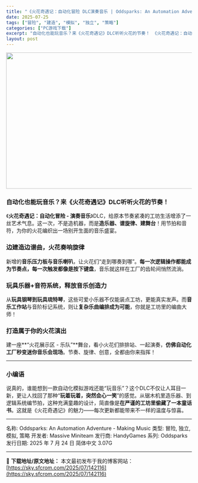 ```yaml
---
title: "《火花奇遇记：自动化冒险 DLC演奏音乐 | Oddsparks: An Automation Adventure &#8211; Making Music | 中文》自动化也能奏响梦想旋律！"
date: 2025-07-25
tags: ["冒险", "建造", "模拟", "独立", "策略"]
categories: ["PC游戏下载"]
excerpt: "自动化也能玩音乐？来《火花奇遇记》DLC听听火花的节奏！ 《火花奇遇记：自动化冒险 - 演奏音乐》DLC，给原本节奏紧凑的工坊生活增添了一丝艺术气息。这一次，不是造机器，而是造乐器、谱旋律、建舞台！用节拍和音符，为你的火花编织出一场别开生面的音乐盛宴。 边建造边谱曲，火花奏响旋律 新增的音乐压力板与&hellip;"
layout: post
---
```


<img class="aligncenter size-full wp-image-142117" src="https://sky.sfcrom.com/wp-content/uploads/2025/07/2025072502103749.webp" alt="" width="660" height="370" />
<h3>自动化也能玩音乐？来《火花奇遇记》DLC听听火花的节奏！</h3>
《<strong>火花奇遇记：自动化冒险 - 演奏音乐</strong>》DLC，给原本节奏紧凑的工坊生活增添了一丝艺术气息。这一次，不是造机器，而是<strong>造乐器、谱旋律、建舞台</strong>！用节拍和音符，为你的火花编织出一场别开生面的音乐盛宴。
<h3><strong>边建造边谱曲，火花奏响旋律</strong></h3>
新增的<strong>音乐压力板与音乐喇叭</strong>，让火花们“走到哪奏到哪”。<strong>每一次逻辑操作都能成为节奏点，每一次触发都像是按下键盘</strong>，音乐就这样在工厂的齿轮间悄然流淌。
<h3><strong>玩具乐器+音符系统，释放音乐创造力</strong></h3>
从<strong>玩具钢琴到玩具琉特琴</strong>，这些可爱小乐器不仅能装点工坊，更能真实发声。而<strong>音乐工作站</strong>与音阶标记系统，则让<strong>复杂乐曲编排成为可能</strong>，你就是工坊里的编曲大师！
<h3><strong>打造属于你的火花演出</strong></h3>
建一座**“火花展示区 - 乐队”**舞台，看小火花们排排站、一起演奏，<strong>仿佛自动化工厂秒变迷你音乐会现场</strong>。节奏、旋律、创意，全都由你来指挥！

<hr />

<h3>小编语</h3>
说真的，谁能想到一款自动化模拟游戏还能“玩音乐”？这个DLC不仅让人耳目一新，更让人找回了那种“<strong>玩着玩着，突然会心一笑</strong>”的感觉。从锯木机里造乐器、到逻辑系统编节拍，这种充满童趣的设计，简直像是<strong>在严谨的工坊里偷藏了一本童话书</strong>。这就是《火花奇遇记》的魅力——每次更新都能带来不一样的温度与惊喜。

<hr />

名称: Oddsparks: An Automation Adventure - Making Music
类型: 冒险, 独立, 模拟, 策略
开发者: Massive Miniteam
发行商: HandyGames
系列: Oddsparks
发行日期: 2025 年 7 月 24 日
简体中文
3.07G

---
📖 **下载地址/原文地址：** 本文最初发布于我的博客网站：[https://sky.sfcrom.com/2025/07/142116](https://sky.sfcrom.com/2025/07/142116)
